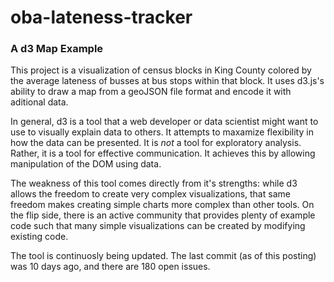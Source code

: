 # oba-lateness-tracker
### A d3 Map Example

This project is a visualization of census blocks in King County colored by the average lateness of busses at bus stops within that block. It uses d3.js's ability to draw a map from a geoJSON file format and encode it with aditional data. 

In general, d3 is a tool that a web developer or data scientist might want to use to visually explain data to others. It attempts to maxamize flexibility in how the data can be presented. It is *not* a tool for exploratory analysis. Rather, it is a tool for effective communication. It achieves this by allowing manipulation of the DOM using data. 

The weakness of this tool comes directly from it's strengths: while d3 allows the freedom to create very complex visualizations, that same freedom makes creating simple charts more complex than other tools. On the flip side, there is an active community that provides plenty of example code such that many simple visualizations can be created by modifying existing code. 

The tool is continuosly being updated. The last commit (as of this posting) was 10 days ago, and there are 180 open issues. 


